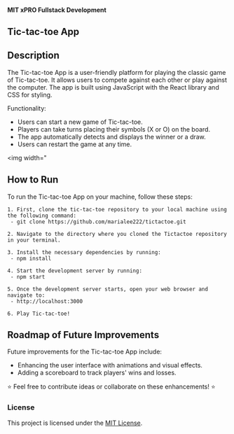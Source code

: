 #### MIT xPRO Fullstack Development
## Tic-tac-toe App

## Description 
The Tic-tac-toe App is a user-friendly platform for playing the classic game of Tic-tac-toe. It allows users to compete against each other or play against the computer. The app is built using JavaScript with the React library and CSS for styling.

Functionality:
 - Users can start a new game of Tic-tac-toe.
 - Players can take turns placing their symbols (X or O) on the board. 
 - The app automatically detects and displays the winner or a draw.
 - Users can restart the game at any time.

<img width="


## How to Run
To run the Tic-tac-toe App on your machine, follow these steps: 

	1. First, clone the tic-tac-toe repository to your local machine using the following command:
	 - git clone https://github.com/marialee222/tictactoe.git

	2. Navigate to the directory where you cloned the Tictactoe repository in your terminal.
 
	3. Install the necessary dependencies by running:
	 - npm install 

	4. Start the development server by running:
	 - npm start

	5. Once the development server starts, open your web browser and navigate to:
   	 - http://localhost:3000
 
	6. Play Tic-tac-toe!
	
## Roadmap of Future Improvements
Future improvements for the Tic-tac-toe App include:
 - Enhancing the user interface with animations and visual effects.
 - Adding a scoreboard to track players' wins and losses.   

:star: Feel free to contribute ideas or collaborate on these enhancements! :star:

### License
This project is licensed under the [MIT License](https://opensource.org/licenses/MIT).
